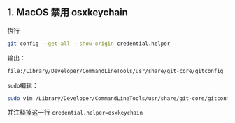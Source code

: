 ## 1. MacOS 禁用 osxkeychain

执行
```bash
git config --get-all --show-origin credential.helper
```

输出：  
```bash
file:/Library/Developer/CommandLineTools/usr/share/git-core/gitconfig   osxkeychain
```

`sudo`编辑：  
```bash
sudo vim /Library/Developer/CommandLineTools/usr/share/git-core/gitconfig
```

并注释掉这一行 `credential.helper=osxkeychain`

